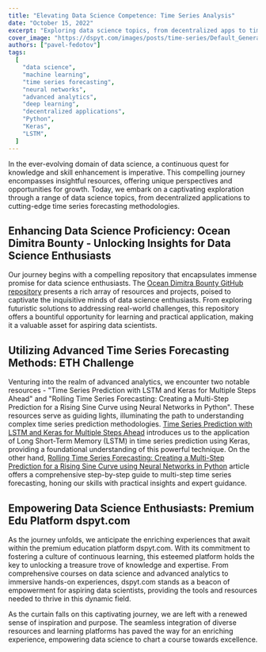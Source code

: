 ```yaml
---
title: "Elevating Data Science Competence: Time Series Analysis"
date: "October 15, 2022"
excerpt: "Exploring data science topics, from decentralized apps to time series forecasting, leveraging diverse resources for skill enhancement."
cover_image: "https://dspyt.com/images/posts/time-series/Default_Generate_an_image_of_a_futuristic_decentralized_app_wi.webp"
authors: ["pavel-fedotov"]
tags:
  [
    "data science",
    "machine learning",
    "time series forecasting",
    "neural networks",
    "advanced analytics",
    "deep learning",
    "decentralized applications",
    "Python",
    "Keras",
    "LSTM",
  ]
---
```


In the ever-evolving domain of data science, a continuous quest for knowledge and skill enhancement is imperative. This compelling journey encompasses insightful resources, offering unique perspectives and opportunities for growth. Today, we embark on a captivating exploration through a range of data science topics, from decentralized applications to cutting-edge time series forecasting methodologies.

## Enhancing Data Science Proficiency: Ocean Dimitra Bounty - Unlocking Insights for Data Science Enthusiasts

Our journey begins with a compelling repository that encapsulates immense promise for data science enthusiasts. The [Ocean Dimitra Bounty GitHub repository](https://github.com/abessalov/Ocean_Dimitra_Bounty) presents a rich array of resources and projects, poised to captivate the inquisitive minds of data science enthusiasts. From exploring futuristic solutions to addressing real-world challenges, this repository offers a bountiful opportunity for learning and practical application, making it a valuable asset for aspiring data scientists.

## Utilizing Advanced Time Series Forecasting Methods: ETH Challenge

Venturing into the realm of advanced analytics, we encounter two notable resources - "Time Series Prediction with LSTM and Keras for Multiple Steps Ahead" and "Rolling Time Series Forecasting: Creating a Multi-Step Prediction for a Rising Sine Curve using Neural Networks in Python". These resources serve as guiding lights, illuminating the path to understanding complex time series prediction methodologies. [Time Series Prediction with LSTM and Keras for Multiple Steps Ahead](https://intelligentonlinetools.com/blog/2018/02/27/time-series-prediction-lstm-keras/) introduces us to the application of Long Short-Term Memory (LSTM) in time series prediction using Keras, providing a foundational understanding of this powerful technique. On the other hand, [Rolling Time Series Forecasting: Creating a Multi-Step Prediction for a Rising Sine Curve using Neural Networks in Python](https://www.relataly.com/multi-step-time-series-forecasting-a-step-by-step-guide/275/) article offers a comprehensive step-by-step guide to multi-step time series forecasting, honing our skills with practical insights and expert guidance.

## Empowering Data Science Enthusiasts: Premium Edu Platform dspyt.com

As the journey unfolds, we anticipate the enriching experiences that await within the premium education platform dspyt.com. With its commitment to fostering a culture of continuous learning, this esteemed platform holds the key to unlocking a treasure trove of knowledge and expertise. From comprehensive courses on data science and advanced analytics to immersive hands-on experiences, dspyt.com stands as a beacon of empowerment for aspiring data scientists, providing the tools and resources needed to thrive in this dynamic field.

As the curtain falls on this captivating journey, we are left with a renewed sense of inspiration and purpose. The seamless integration of diverse resources and learning platforms has paved the way for an enriching experience, empowering data science to chart a course towards excellence.
